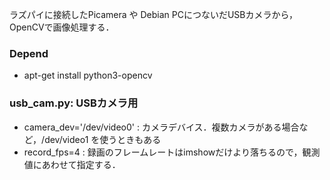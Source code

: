 ラズパイに接続したPicamera や Debian PCにつないだUSBカメラから，OpenCVで画像処理する．

### Depend 
 * apt-get install python3-opencv

### usb_cam.py: USBカメラ用
 * camera_dev='/dev/video0' : カメラデバイス．複数カメラがある場合など，/dev/video1 を使うときもある
 * record_fps=4 : 録画のフレームレートはimshowだけより落ちるので，観測値にあわせて指定する．
